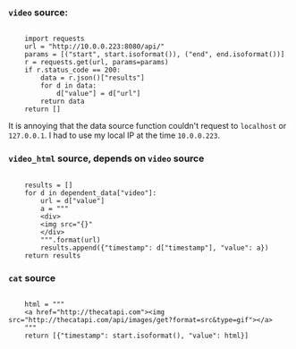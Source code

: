 ### `video` source:

```

    import requests
    url = "http://10.0.0.223:8080/api/"
    params = [("start", start.isoformat()), ("end", end.isoformat())]
    r = requests.get(url, params=params)
    if r.status_code == 200:
        data = r.json()["results"]
        for d in data:
            d["value"] = d["url"]
        return data
    return []
```

It is annoying that the data source function couldn't request to `localhost`
or `127.0.0.1`.  I had to use my local IP at the time `10.0.0.223`.

### `video_html` source, depends on `video` source

```

	results = []
	for d in dependent_data["video"]:
		url = d["value"]
		a = """
		<div>
		<img src="{}"
		</div>
		""".format(url)
		results.append({"timestamp": d["timestamp"], "value": a})
	return results
```

### `cat` source

```

    html = """
    <a href="http://thecatapi.com"><img src="http://thecatapi.com/api/images/get?format=src&type=gif"></a>
    """
    return [{"timestamp": start.isoformat(), "value": html}]
```
